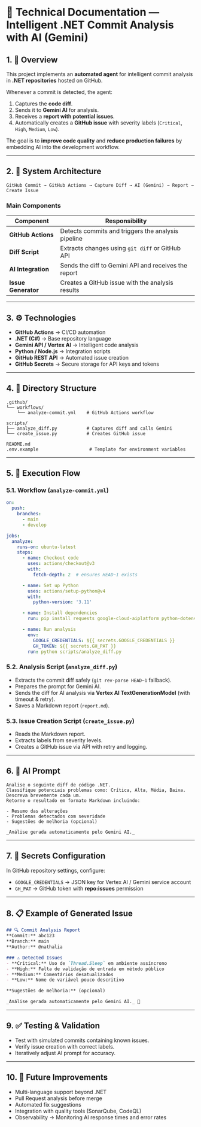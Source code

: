 # 📄 Technical Documentation — Intelligent .NET Commit Analysis with AI (Gemini)

## 1. 🎯 Overview

This project implements an **automated agent** for intelligent commit analysis in **.NET repositories** hosted on GitHub.

Whenever a commit is detected, the agent:

1. Captures the **code diff**.
2. Sends it to **Gemini AI** for analysis.
3. Receives a **report with potential issues**.
4. Automatically creates a **GitHub issue** with severity labels (`Critical`, `High`, `Medium`, `Low`).

The goal is to **improve code quality** and **reduce production failures** by embedding AI into the development workflow.

---

## 2. 🧱 System Architecture

```plaintext
GitHub Commit → GitHub Actions → Capture Diff → AI (Gemini) → Report → Create Issue
```

### Main Components

| Component           | Responsibility                                       |
| ------------------- | ---------------------------------------------------- |
| **GitHub Actions**  | Detects commits and triggers the analysis pipeline   |
| **Diff Script**     | Extracts changes using `git diff` or GitHub API      |
| **AI Integration**  | Sends the diff to Gemini API and receives the report |
| **Issue Generator** | Creates a GitHub issue with the analysis results     |

---

## 3. ⚙️ Technologies

* **GitHub Actions** → CI/CD automation
* **.NET (C#)** → Base repository language
* **Gemini API / Vertex AI** → Intelligent code analysis
* **Python / Node.js** → Integration scripts
* **GitHub REST API** → Automated issue creation
* **GitHub Secrets** → Secure storage for API keys and tokens

---

## 4. 📂 Directory Structure

```
.github/
└── workflows/
    └── analyze-commit.yml    # GitHub Actions workflow

scripts/
├── analyze_diff.py           # Captures diff and calls Gemini
└── create_issue.py           # Creates GitHub issue

README.md
.env.example                   # Template for environment variables
```

---

## 5. 🔄 Execution Flow

### 5.1. Workflow (`analyze-commit.yml`)

```yaml
on:
  push:
    branches:
      - main
      - develop

jobs:
  analyze:
    runs-on: ubuntu-latest
    steps:
      - name: Checkout code
        uses: actions/checkout@v3
        with:
          fetch-depth: 2  # ensures HEAD~1 exists

      - name: Set up Python
        uses: actions/setup-python@v4
        with:
          python-version: '3.11'

      - name: Install dependencies
        run: pip install requests google-cloud-aiplatform python-dotenv

      - name: Run analysis
        env:
          GOOGLE_CREDENTIALS: ${{ secrets.GOOGLE_CREDENTIALS }}
          GH_TOKEN: ${{ secrets.GH_PAT }}
        run: python scripts/analyze_diff.py
```

### 5.2. Analysis Script (`analyze_diff.py`)

* Extracts the commit diff safely (`git rev-parse HEAD~1` fallback).
* Prepares the prompt for Gemini AI.
* Sends the diff for AI analysis via **Vertex AI TextGenerationModel** (with timeout & retry).
* Saves a Markdown report (`report.md`).

### 5.3. Issue Creation Script (`create_issue.py`)

* Reads the Markdown report.
* Extracts labels from severity levels.
* Creates a GitHub issue via API with retry and logging.

---

## 6. 🧠 AI Prompt

```plaintext
Analise o seguinte diff de código .NET.
Classifique potenciais problemas como: Crítica, Alta, Média, Baixa.
Descreva brevemente cada um.
Retorne o resultado em formato Markdown incluindo:

- Resumo das alterações
- Problemas detectados com severidade
- Sugestões de melhoria (opcional)

_Análise gerada automaticamente pelo Gemini AI._
```

---

## 7. 🔐 Secrets Configuration

In GitHub repository settings, configure:

* `GOOGLE_CREDENTIALS` → JSON key for Vertex AI / Gemini service account
* `GH_PAT` → GitHub token with **repo:issues** permission

---

## 8. 📋 Example of Generated Issue

```markdown
## 🔍 Commit Analysis Report
**Commit:** abc123  
**Branch:** main  
**Author:** @nathalia  

### ⚠️ Detected Issues
- **Critical:** Uso de `Thread.Sleep` em ambiente assíncrono  
- **High:** Falta de validação de entrada em método público  
- **Medium:** Comentários desatualizados  
- **Low:** Nome de variável pouco descritivo  

**Sugestões de melhoria:** (opcional)

_Análise gerada automaticamente pelo Gemini AI._ 🤖
```

---

## 9. ✅ Testing & Validation

* Test with simulated commits containing known issues.
* Verify issue creation with correct labels.
* Iteratively adjust AI prompt for accuracy.

---

## 10. 🚀 Future Improvements

* Multi-language support beyond .NET
* Pull Request analysis before merge
* Automated fix suggestions
* Integration with quality tools (SonarQube, CodeQL)
* Observability → Monitoring AI response times and error rates